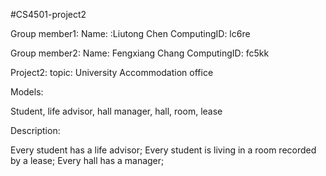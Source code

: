 #CS4501-project2

Group member1:
Name: :Liutong Chen
ComputingID: lc6re

Group member2:
Name: Fengxiang Chang
ComputingID: fc5kk





Project2:
topic: University Accommodation office

Models:

Student, life advisor, hall manager, hall, room, lease

Description:

Every student has a life advisor;
Every student is living in a room recorded by a lease;
Every hall has a manager;
